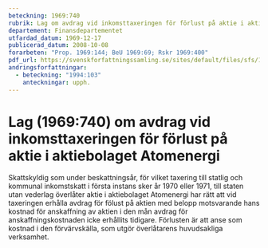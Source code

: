 ```yaml
---
beteckning: 1969:740
rubrik: Lag om avdrag vid inkomsttaxeringen för förlust på aktie i aktiebolaget Atomenergi
departement: Finansdepartementet
utfardad_datum: 1969-12-17
publicerad_datum: 2008-10-08
forarbeten: "Prop. 1969:144; BeU 1969:69; Rskr 1969:400"
pdf_url: https://svenskforfattningssamling.se/sites/default/files/sfs/1969-12/SFS1969-740.pdf
andringsforfattningar:
  - beteckning: "1994:103"
    anteckningar: upph.
---
```


# Lag (1969:740) om avdrag vid inkomsttaxeringen för förlust på aktie i aktiebolaget Atomenergi

Skattskyldig som under beskattningsår, för vilket taxering till statlig och kommunal inkomstskatt i första instans sker år 1970 eller 1971, till staten utan vederlag överlåter aktie i aktiebolaget Atomenergi har rätt att vid taxeringen erhålla avdrag för fölust på aktien med belopp motsvarande hans kostnad för anskaffning av aktien i den mån avdrag för anskaffningskostnaden icke erhållits tidigare. Förlusten är att anse som kostnad i den förvärvskälla, som utgör överlåtarens huvudsakliga verksamhet.